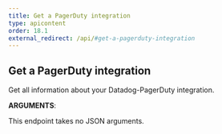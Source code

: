 ```yaml
---
title: Get a PagerDuty integration
type: apicontent
order: 18.1
external_redirect: /api/#get-a-pagerduty-integration
---
```


## Get a PagerDuty integration

Get all information about your Datadog-PagerDuty integration.

**ARGUMENTS**:

This endpoint takes no JSON arguments.
